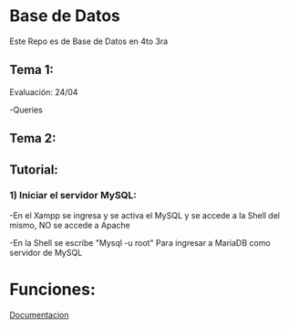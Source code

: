 # Base de Datos
Este Repo es de Base de Datos en 4to 3ra

## Tema 1:

Evaluación: 24/04

-Queries

## Tema 2: 



## Tutorial:
### 1) Iniciar el servidor MySQL:

-En el Xampp se ingresa y se activa el MySQL y se accede a la Shell del mismo, NO se accede a Apache

-En la Shell se escribe "Mysql -u root" Para ingresar a MariaDB como servidor de MySQL


# Funciones:

[Documentacion](https://www-w3schools-com.translate.goog/sql/sql_ref_sqlserver.asp?_x_tr_sl=en&_x_tr_tl=es&_x_tr_hl=es&_x_tr_pto=tc)
